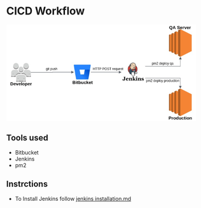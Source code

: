 # CICD Workflow

![cicd flow diagram](./images/cicd_flow.png "CICD Workflow")

## Tools used

- Bitbucket
- Jenkins
- pm2


## Instrctions

- To Install Jenkins follow [jenkins installation.md](./jenkins%20installation.md)
